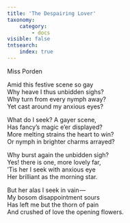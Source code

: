 ```yaml
---
title: 'The Despairing Lover'
taxonomy:
    category:
        - docs
visible: false
tntsearch:
    index: true
---
```


<div class="author">Miss Porden</div>

Amid this festive scene so gay  
Why heave I thus unbidden sighs?  
Why turn from every nymph away?  
Yet cast around my anxious eyes?

What do I seek? A gayer scene,  
Has fancy’s magic e’er displayed?  
More melting strains the heart to win?  
Or nymph in brighter charms arrayed?

Why burst again the unbidden sigh?  
Yes! there is one, more lovely far,  
’Tis her I seek with anxious eye  
Her brilliant as the morning star.

But her alas I seek in vain —   
My bosom disappointment sours  
Has left me but the thorn of pain  
And crushed of love the opening flowers.